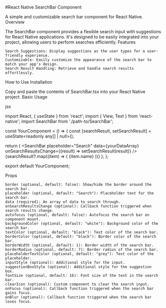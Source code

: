 #React Native SearchBar Component

A simple and customizable search bar component for React Native.
Overview

The SearchBar component provides a flexible search input with suggestions for React Native applications. It's designed to be easily integrated into your project, allowing users to perform searches efficiently.
Features

    Search Suggestions: Display suggestions as the user types for a user-friendly experience.
    Customizable: Easily customize the appearance of the search bar to match your app's design.
    Search Result Handling: Retrieve and handle search results effortlessly.

How to Use
Installation

Copy and paste the contents of SearchBar.tsx into your React Native project.
Basic Usage

jsx

import React, { useState } from 'react';
import { View, Text } from 'react-native';
import SearchBar from './path-to/SearchBar';

const YourComponent = () => {
  const [searchResult, setSearchResult] = useState<readonly any[] | null>();

  return (
    <View>
      <SearchBar
        placeholder="Search"
        data={yourDataArray}
        onSearchResultsChange={(result) => setSearchResult(result)}
      />
      {searchResult?.map((item) => (
        <Text key={item.id}>{item.name}</Text>
      ))}
    </View>
  );
};

export default YourComponent;

Props

    border (optional, default: false): Show/hide the border around the search bar.
    placeholder (optional, default: "Search"): Placeholder text for the search bar.
    data (required): An array of data to search through.
    onSearchResultsChange (optional): Callback function triggered when search results change.
    autofocus (optional, default: false): Autofocus the search bar on component mount.
    backgroundColor (optional, default: "white"): Background color of the search bar.
    textColor (optional, default: "black"): Text color of the search bar.
    borderColor (optional, default: "black"): Border color of the search bar.
    borderWidth (optional, default: 1): Border width of the search bar.
    borderRadius (optional, default: 7): Border radius of the search bar.
    placeholderTextColor (optional, default: "grey"): Text color of the placeholder.
    inputStyle (optional): Additional style for the input.
    suggestionBoxStyle (optional): Additional style for the suggestion box.
    fontSize (optional, default: 16): Font size of the text in the search bar.
    clearIcon (optional): Custom component to clear the search input.
    onFocus (optional): Callback function triggered when the search bar gains focus.
    onBlur (optional): Callback function triggered when the search bar loses focus.
